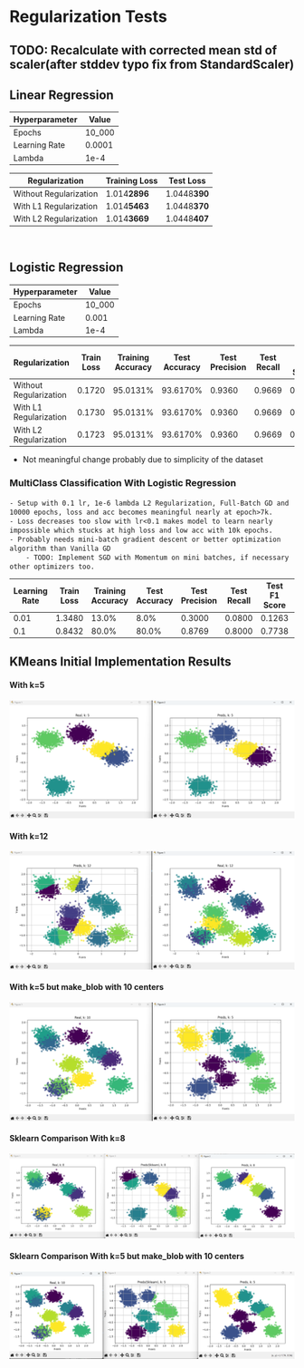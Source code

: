 # Regularization Tests

## TODO: Recalculate with corrected mean std of scaler(after stddev typo fix from StandardScaler)

## Linear Regression

| Hyperparameter | Value | 
|----------------|---------------|
| Epochs | 10_000 | 
| Learning Rate | 0.0001 | 
| Lambda | 1e-4 | 


| Regularization | Training Loss | Test Loss |
|----------------|---------------|-----------|
| Without Regularization | 1.014**2896** | 1.0448**390** |
| With L1 Regularization | 1.014**5463** | 1.0448**370** |
| With L2 Regularization | 1.014**3669** | 1.0448**407** |

<br>

## Logistic Regression


| Hyperparameter | Value | 
|----------------|---------------|
| Epochs | 10_000 | 
| Learning Rate | 0.001 | 
| Lambda | 1e-4 | 



| Regularization | Train Loss |  Training Accuracy | Test Accuracy | Test Precision | Test Recall | Test F1 Score | 
|----------------|---------------|---------------|-----------|-----------|-----------|-----------|
| Without Regularization | 0.1720 | 95.0131% | 93.6170% | 0.9360 | 0.9669 | 0.9512 |
| With L1 Regularization | 0.1730 | 95.0131% | 93.6170% | 0.9360 | 0.9669 | 0.9512 |
| With L2 Regularization | 0.1723 | 95.0131% | 93.6170% | 0.9360 | 0.9669 | 0.9512 |

- Not meaningful change probably due to simplicity of the dataset

### MultiClass Classification With Logistic Regression

    - Setup with 0.1 lr, 1e-6 lambda L2 Regularization, Full-Batch GD and 10000 epochs, loss and acc becomes meaningful nearly at epoch>7k.
    - Loss decreases too slow with lr<0.1 makes model to learn nearly impossible which stucks at high loss and low acc with 10k epochs.
    - Probably needs mini-batch gradient descent or better optimization algorithm than Vanilla GD
        - TODO: Implement SGD with Momentum on mini batches, if necessary other optimizers too.

| Learning Rate | Train Loss |  Training Accuracy | Test Accuracy | Test Precision | Test Recall | Test F1 Score | Epochs |
|----------------|---------------|---------------|-----------|-----------|-----------|-----------|-----------|
| 0.01 | 1.3480 | 13.0% | 8.0% | 0.3000 | 0.0800 | 0.1263 | 10_000 | 
| 0.1 | 0.8432 | 80.0% | 80.0% | 0.8769 | 0.8000 | 0.7738 | 10_000 |


## KMeans Initial Implementation Results

#### With k=5
![](./results/make_blob_k5_2_dim_data.png)

#### With k=12
![](./results/make_blob_k12_2_dim_data.png)

#### With k=5 but make_blob with 10 centers 
![](./results/make_blob_k5_2_dim_data_real_10.png)

#### Sklearn Comparison With k=8 
![](./results/make_blob_k8_2_dim_data_sklearn_comparison.png)

#### Sklearn Comparison With k=5 but make_blob with 10 centers 
![](./results/make_blob_k5_2_dim_data_real_10_sklearn_comparison.png)